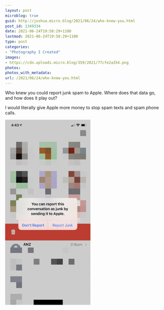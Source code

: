 ```yaml
---
layout: post
microblog: true
guid: http://joshua.micro.blog/2021/06/24/who-knew-you.html
post_id: 1349334
date: 2021-06-24T19:58:29+1100
lastmod: 2021-06-24T19:58:29+1100
type: post
categories:
- "Photography I Created"
images:
- https://cdn.uploads.micro.blog/359/2021/77cfe2a354.png
photos:
photos_with_metadata:
url: /2021/06/24/who-knew-you.html
---
```

Who knew you could report junk spam to Apple. Where does that data go, and how does it play out?

I would literally give Apple more money to stop spam texts and spam phone calls.

<img src="uploads/2021/77cfe2a354.png" width="277" height="600" alt="" />
